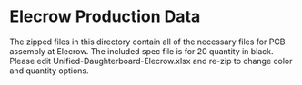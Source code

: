 # Elecrow Production Data
The zipped files in this directory contain all of the necessary files for PCB assembly at Elecrow.
The included spec file is for 20 quantity in black. Please edit Unified-Daughterboard-Elecrow.xlsx and re-zip to change color and quantity options.
